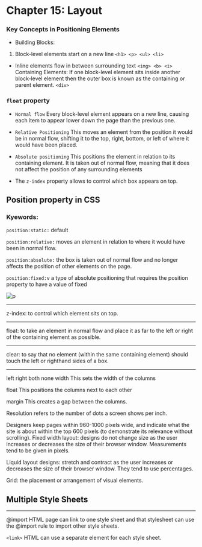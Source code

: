 # Chapter 15: Layout
### Key Concepts in Positioning Elements
* Building Blocks:
1. Block-level elements start on a new line ```<h1> <p> <ul> <li>```
* Inline elements flow in between surrounding text ```<img> <b> <i>```
Containing Elements: If one block-level element sits inside another block-level element then the outer box is known as the containing or parent element. ```<div>```
### ```float``` property
* ```Normal flow``` Every block-level element appears on a new line, causing each item to appear lower down the page than the previous one.

* ```Relative Positioning``` This moves an element from the position it would be in normal flow, shifting it to the top, right, bottom, or left of where it would have been placed.

* ```Absolute positioning``` This positions the element in relation to its containing element. It is taken out of normal flow, meaning that it does not affect the position of any surrounding elements

* The ```z-index``` property allows to control which box appears on top.

## Position property in CSS
### Kyewords:
```position:static:``` default

```position:relative:``` moves an element in relation to where it would have been in normal flow.

```position:absolute:``` the box is taken out of normal flow and no longer affects the position of other elements on the page.

```position:fixed:```v a type of absolute positioning that requires the position property to have a value of fixed

![p](https://cdn-media-1.freecodecamp.org/images/Ium4uJdPRXPpp-gAVsMMWveviu6HY-g0nUYA)
____
z-index: to control which element sits on top.
___
float: to take an element in normal flow and place it as far to the left or right of the containing element as possible.
___
clear: to say that no element (within the same containing element) should touch the left or righthand sides of a box.
___
left
right
both
none
width This sets the width of the columns

float This positions the columns next to each other

margin This creates a gap between the columns.

Resolution refers to the number of dots a screen shows per inch.

Designers keep pages within 960-1000 pixels wide, and indicate what the site is about within the top 600 pixels (to demonstrate its relevance without scrolling).
Fixed width layout: designs do not change size as the user increases or decreases the size of their browser window. Measurements tend to be given in pixels.

Liquid layout designs: stretch and contract as the user increases or decreases the size of their browser window. They tend to use percentages.

Grid: the placement or arrangement of visual elements.

## Multiple Style Sheets
___
@import HTML page can link to one style sheet and that stylesheet can use the @import rule to import other style sheets.

```<link>``` HTML can use a separate element for each style sheet.
